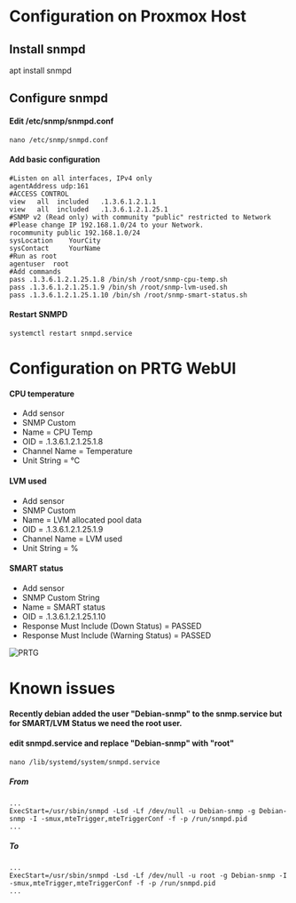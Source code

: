 # Configuration on Proxmox Host

## Install snmpd
apt install snmpd

## Configure snmpd
#### Edit /etc/snmp/snmpd.conf
`nano /etc/snmp/snmpd.conf`
#### Add basic configuration
```
#Listen on all interfaces, IPv4 only
agentAddress udp:161
#ACCESS CONTROL
view   all  included   .1.3.6.1.2.1.1
view   all  included   .1.3.6.1.2.1.25.1
#SNMP v2 (Read only) with community "public" restricted to Network 
#Please change IP 192.168.1.0/24 to your Network.
rocommunity public 192.168.1.0/24
sysLocation    YourCity
sysContact     YourName
#Run as root
agentuser  root
#Add commands
pass .1.3.6.1.2.1.25.1.8 /bin/sh /root/snmp-cpu-temp.sh
pass .1.3.6.1.2.1.25.1.9 /bin/sh /root/snmp-lvm-used.sh
pass .1.3.6.1.2.1.25.1.10 /bin/sh /root/snmp-smart-status.sh
```
#### Restart SNMPD
`systemctl restart snmpd.service`

# Configuration on PRTG WebUI
#### CPU temperature
* Add sensor
* SNMP Custom
* Name = CPU Temp
* OID = .1.3.6.1.2.1.25.1.8
* Channel Name = Temperature
* Unit String = °C

#### LVM used
* Add sensor
* SNMP Custom
* Name = LVM allocated pool data
* OID = .1.3.6.1.2.1.25.1.9
* Channel Name = LVM used
* Unit String = %

#### SMART status
* Add sensor
* SNMP Custom String
* Name = SMART status
* OID = .1.3.6.1.2.1.25.1.10
* Response Must Include (Down Status) = PASSED
* Response Must Include (Warning Status) = PASSED

![PRTG](https://i.postimg.cc/DZNMD74V/PRTG.png)

# Known issues
#### Recently debian added the user "Debian-snmp" to the snmp.service but for SMART/LVM Status we need the root user.
#### edit snmpd.service and replace "Debian-snmp" with "root"
`nano /lib/systemd/system/snmpd.service`
##### From
```
...
ExecStart=/usr/sbin/snmpd -Lsd -Lf /dev/null -u Debian-snmp -g Debian-snmp -I -smux,mteTrigger,mteTriggerConf -f -p /run/snmpd.pid
...
```
##### To
```
...
ExecStart=/usr/sbin/snmpd -Lsd -Lf /dev/null -u root -g Debian-snmp -I -smux,mteTrigger,mteTriggerConf -f -p /run/snmpd.pid
...
```

